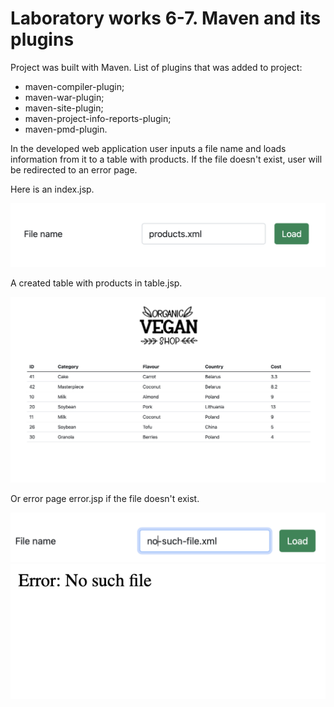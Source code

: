 # Laboratory works 6-7. Maven and its plugins

Project was built with Maven. List of plugins that was added to project:

- maven-compiler-plugin;
- maven-war-plugin;
- maven-site-plugin;
- maven-project-info-reports-plugin;
- maven-pmd-plugin.

In the developed web application user inputs a file name and loads information from
it to a table with products. If the file doesn't exist, user will be redirected to an
error page.

Here is an index.jsp.

![picture](readme.images/1.png)

A created table with products in table.jsp.

![picture](readme.images/2.png)

Or error page error.jsp if the file doesn't exist.

![picture](readme.images/3.png)
![picture](readme.images/4.png)